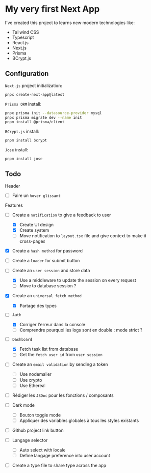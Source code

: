 # My very first Next App

I've created this project to learns new modern technologies like:

- Tailwind CSS
- Typescript
- React.js
- Next.js
- Prisma
- BCrypt.js

## Configuration

`Next.js` project initialization:

```bash
pnpx create-next-app@latest
```

`Prisma ORM` install:

```bash
pnpx prisma init --datasource-provider mysql
pnpx prisma migrate dev --name init
pnpm install @prisma/client
```

`BCrypt.js` install:

```bash
pnpm install bcrypt
```

`Jose` install:

```bash
pnpm install jose
```

## Todo

Header

- [ ] Faire un `hover glissant`

Features

- [ ] Create a `notification` to give a feedback to user
  - [x] Create UI design
  - [x] Create system
  - [ ] Move notification to `layout.tsx` file and give context to make it cross-pages

- [x] Create a `hash method` for password
- [ ] Create a `loader` for submit button

- [ ] Create an `user session` and store data
  - [x] Use a middleware to update the session on every request
  - [ ] Move to database session ?

- [x] Create an `universal fetch method`
  - [x] Partage des types

- [ ] `Auth`
  - [x] Corriger l'erreur dans la console
  - [ ] Comprendre pourquoi les logs sont en double : mode strict ?

- [ ] `Dashboard`
  - [x] Fetch task list from database
  - [ ] Get the `fetch user id` from `user session`

- [ ] Create an `email validation` by sending a token
  - [ ] Use nodemailer
  - [ ] Use crypto
  - [ ] Use Ethereal

- [ ] Rédiger les `JSDoc` pour les fonctions / composants

- [ ] Dark mode
  - [ ] Bouton toggle mode
  - [ ] Appliquer des variables globales à tous les styles existants

- [ ] Github project link button

- [ ] Langage selector
  - [ ] Auto select with locale
  - [ ] Define langage preference into user account

- [ ] Create a type file to share type across the app
